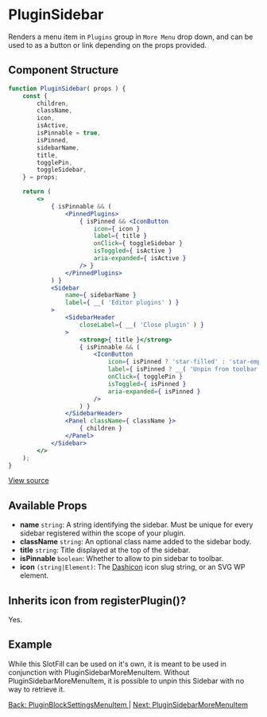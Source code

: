 # PluginSidebar
Renders a menu item in `Plugins` group in `More Menu` drop down, and can be used to as a button or link depending on the props provided.


## Component Structure ##
```jsx
function PluginSidebar( props ) {
	const {
		children,
		className,
		icon,
		isActive,
		isPinnable = true,
		isPinned,
		sidebarName,
		title,
		togglePin,
		toggleSidebar,
	} = props;

	return (
		<>
			{ isPinnable && (
				<PinnedPlugins>
					{ isPinned && <IconButton
						icon={ icon }
						label={ title }
						onClick={ toggleSidebar }
						isToggled={ isActive }
						aria-expanded={ isActive }
					/> }
				</PinnedPlugins>
			) }
			<Sidebar
				name={ sidebarName }
				label={ __( 'Editor plugins' ) }
			>
				<SidebarHeader
					closeLabel={ __( 'Close plugin' ) }
				>
					<strong>{ title }</strong>
					{ isPinnable && (
						<IconButton
							icon={ isPinned ? 'star-filled' : 'star-empty' }
							label={ isPinned ? __( 'Unpin from toolbar' ) : __( 'Pin to toolbar' ) }
							onClick={ togglePin }
							isToggled={ isPinned }
							aria-expanded={ isPinned }
						/>
					) }
				</SidebarHeader>
				<Panel className={ className }>
					{ children }
				</Panel>
			</Sidebar>
		</>
	);
}
```
[View source](https://github.com/WordPress/gutenberg/blob/master/packages/edit-post/src/components/sidebar/plugin-sidebar/index.js)

## Available Props
* __name__ `string`: A string identifying the sidebar. Must be unique for every sidebar registered within the scope of your plugin.
* __className__ `string`: An optional class name added to the sidebar body.
* __title__ `string`: Title displayed at the top of the sidebar.
* __isPinnable__ `boolean`: Whether to allow to pin sidebar to toolbar.
 * __icon__ `(string|Element)`: The [Dashicon](https://developer.wordpress.org/resource/dashicons/) icon slug string, or an SVG WP element.

 ## Inherits icon from registerPlugin()?
Yes.

## Example
While this SlotFill can be used on it's own, it is meant to be used in conjunction with PluginSidebarMoreMenuItem. Without PluginSidebarMoreMenuItem, it is possible to unpin this Sidebar with no way to retrieve it.

[Back: PluginBlockSettingsMenuItem ](./plugin-block-settings-menu-item.md) | [Next: PluginSidebarMoreMenuItem ](./plugin-sidebar-more-menu-item.md)
